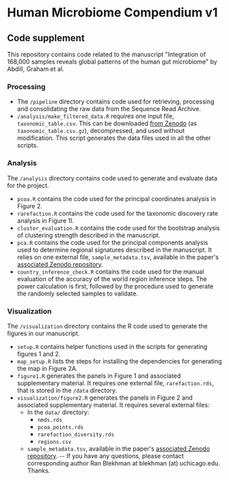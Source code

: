 # Human Microbiome Compendium v1

## Code supplement

This repository contains code related to the manuscript "Integration of 168,000 samples reveals global patterns of the human gut microbiome" by Abdill, Graham et al.

### Processing
* The `/pipeline` directory contains code used for retrieving, processing and consolidating the raw data from the Sequence Read Archive.
* `/analysis/make_filtered_data.R` requires one input file, `taxonomic_table.csv`. This can be downloaded [from Zenodo](https://doi.org/10.5281/zenodo.8186993) (as `taxonomic_table.csv.gz`), decompressed, and used without modification. This script generates the data files used in all the other scripts.

### Analysis
The `/analysis` directory contains code used to generate and evaluate data for the project.
* `pcoa.R` contains the code used for the principal coordinates analysis in Figure 2.
* `rarefaction.R` contains the code used for the taxonomic discovery rate analysis in Figure 1I.
* `cluster_evaluation.R` contains the code used for the bootstrap analysis of clustering strength described in the manuscript.
* `pca.R` contains the code used for the principal components analysis used to determine regional signatures described in the manuscript. It relies on one external file, `sample_metadata.tsv`, available in the paper's [associated Zenodo repository](https://doi.org/10.5281/zenodo.8186993).
* `country_inference_check.R` contains the code used for the manual evaluation of the accuracy of the world region inference steps. The power calculation is first, followed by the procedure used to generate the randomly selected samples to validate.

### Visualization
The `/visualization` directory contains the R code used to generate the figures in our manuscript.

* `setup.R` contains helper functions used in the scripts for generating figures 1 and 2.
* `map_setup.R` lists the steps for installing the dependencies for generating the map in Figure 2A.
* `figure1.R` generates the panels in Figure 1 and associated supplementary material. It requires one external file, `rarefaction.rds`, that is stored in the `/data` directory.
* `visualization/figure2.R` generates the panels in Figure 2 and associated supplementary material. It requires several external files:
  * In the `data/` directory:
      * `nmds.rds`
      * `pcoa_points.rds`
      * `rarefaction_diversity.rds`
      * `regions.csv`
  * `sample_metadata.tsv`, available in the paper's [associated Zenodo repository](https://doi.org/10.5281/zenodo.8186993).
--
If you have any questions, please contact corresponding author Ran Blekhman at blekhman (at) uchicago.edu. Thanks.
